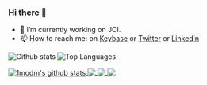 ### Hi there 👋

- 🔭 I’m currently working on JCI.
- 📫 How to reach me: on [Keybase](https://keybase.io/1modm) or [Twitter](https://twitter.com/1_mod_m) or [Linkedin](https://www.linkedin.com/in/mmorillo/)

![Github stats](https://github-readme-stats.vercel.app/api?username=1modm&show_icons=true&hide_title=true&hide_border=true&hide_rank=false&theme=material-palenight)
![Top Languages](https://github-readme-stats.vercel.app/api/top-langs/?username=1modm&theme=material-palenight&layout=compact)



<a href="https://github.com/1modm/github-readme-stats">
  <img align="center" src="https://github-readme-stats.anuraghazra1.vercel.app/api?username=1modm&show_icons=true&include_all_commits=true&theme=material-palenight" alt="1modm's github stats" />
</a>
<a href="https://github.com/1modm/github-readme-stats">
  <!-- Change the `github-readme-stats.anuraghazra1.vercel.app` to `github-readme-stats.vercel.app`  -->
  <img align="center" src="https://github-readme-stats.vercel.app/api/top-langs/?username=1modm&layout=compact&theme=material-palenight" />
</a>

<a href="https://github.com/1modm/github-readme-stats">
  <!-- Change the `github-readme-stats.anuraghazra1.vercel.app` to `github-readme-stats.vercel.app`  -->
  <img align="center" src="https://github-readme-stats.vercel.app/api/pin/?username=1modm&repo=github-readme-stats&theme=material-palenight" />
</a>    
<a href="https://github.com/1modm/1modm.github.io">
  <!-- Change the `github-readme-stats.anuraghazra1.vercel.app` to `github-readme-stats.vercel.app`  -->
  <img align="center" src="https://github-readme-stats.vercel.app/api/pin/?username=1modm&repo=anuraghazra.github.io&theme=material-palenight" />
</a>
